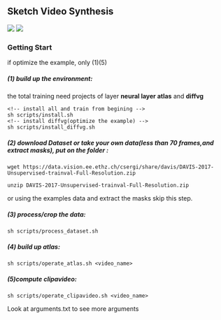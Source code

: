 ## Sketch Video Synthesis

<a href='https://arxiv.org/abs/'><img src='https://img.shields.io/badge/ArXiv-2303.09535-red'></a> 
<a href='https://sketchvideo.github.io/'><img src='https://img.shields.io/badge/Project-Page-Green'></a>


### Getting Start
if optimize the example, only (1)(5)

##### (1) build up the environment: 

the total training need projects of layer **neural layer atlas** and **diffvg**

```
<!-- install all and train from begining -->
sh scripts/install.sh
<!-- install diffvg(optimize the example) -->
sh scripts/install_diffvg.sh
```

##### (2) download Dataset or take your own data(less than 70 frames,and extract masks), put on the folder <data>:

```
wget https://data.vision.ee.ethz.ch/csergi/share/davis/DAVIS-2017-Unsupervised-trainval-Full-Resolution.zip
 
unzip DAVIS-2017-Unsupervised-trainval-Full-Resolution.zip
```

or using the examples data and extract the masks skip this step.

##### (3) process/crop the data:

```
sh scripts/process_dataset.sh
```

##### (4) build up atlas:
```
sh scripts/operate_atlas.sh <video_name>
```

##### (5)compute clipavideo:
```
sh scripts/operate_clipavideo.sh <video_name>
```

Look at arguments.txt to see more arguments
